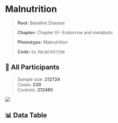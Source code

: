 # Malnutrition

> **Root:** Baseline Disease  

> **Chapter:** Chapter IV- Endocrine and metabolic  

> **Phenotype:** Malnutrition  

> **Code:** `E4_MALNUTRITION`

## 🧪 All Participants  
> Sample size: **212724**  
> Cases: **239**  
> Controls: **212485**
<img src="/Sensitive/Figures/ALL/Incidence/E4_MALNUTRITION.png"/>

## 📊 Data Table
<CsvTableMRF src="/Sensitive/Data/ALL/Incidence/COX_E4_MALNUTRITION.csv"/>

